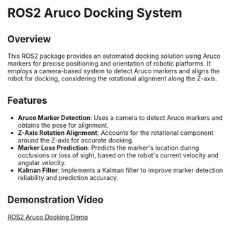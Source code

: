 # ROS2 Aruco Docking System

## Overview
This ROS2 package provides an automated docking solution using Aruco markers for precise positioning and orientation of robotic platforms. It employs a camera-based system to detect Aruco markers and aligns the robot for docking, considering the rotational alignment along the Z-axis.

## Features
- **Aruco Marker Detection**: Uses a camera to detect Aruco markers and obtains the pose for alignment.
- **Z-Axis Rotation Alignment**: Accounts for the rotational component around the Z-axis for accurate docking.
- **Marker Loss Prediction**: Predicts the marker's location during occlusions or loss of sight, based on the robot's current velocity and angular velocity.
- **Kalman Filter**: Implements a Kalman filter to improve marker detection reliability and prediction accuracy.


## Demonstration Video
[ROS2 Aruco Docking Demo](https://youtu.be/THzf_LP_wyc "ROS2 Aruco Docking Demo")
